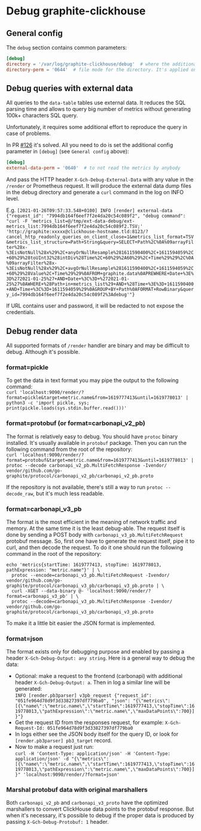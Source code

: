 # Debug graphite-clickhouse
## General config
The `debug` section contains common parameters:

```toml
[debug]
directory = '/var/log/graphite-clickhouse/debug'  # where the additional debug information will be dumped.
directory-perm = '0644'  # file mode for the directory. It's applied only if directory does not exist.
```

## Debug queries with external data
All queries to the `data-table` tables use external data. It reduces the SQL parsing time and allows to query big number of metrics without generating 100k+ characters SQL query.

Unfortunately, it requires some additional effort to reproduce the query in case of problems.

In PR [#126](https://github.com/lomik/graphite-clickhouse/pull/126) it's solved. All you need to do is set the additional config parameter in `[debug]` (see `General config` above):

```toml
[debug]
external-data-perm = '0640'  # to not read the metrics by anybody
```

And pass the HTTP header `X-Gch-Debug-External-Data` with any value in the `/render` or Prometheus request. It will produce the external data dump files in the debug directory and generate a `curl` command in the log on INFO level.

E.g. `[2021-01-26T09:57:33.548+0100] INFO [render] external-data {"request_id": "7994db164f6eef7f2e4da20c54c089f2", "debug command": "curl -F 'metrics_list=@/tmp/ext-data-debug/ext-metrics_list:7994db164f6eef7f2e4da20c54c089f2.TSV;' 'http://graphite:xxxxx@clickhouse-hostname.tld:8123/?cancel_http_readonly_queries_on_client_close=1&metrics_list_format=TSV&metrics_list_structure=Path+String&query=SELECT+Path%2C%0A%09arrayFilter%28x-%3EisNotNull%28x%29%2C+anyOrNullResample%281611590400%2C+1611594059%2C+60%29%28toUInt32%28intDiv%28Time%2C+60%29%2A60%29%2C+Time%29%29%2C%0A%09arrayFilter%28x-%3EisNotNull%28x%29%2C+avgOrNullResample%281611590400%2C+1611594059%2C+60%29%28Value%2C+Time%29%29%0AFROM+graphite.data%0APREWHERE+Date+%3E%3D%272021-01-25%27+AND+Date+%3C%3D+%272021-01-25%27%0AWHERE+%28Path+in+metrics_list%29+AND+%28Time+%3E%3D+1611590400+AND+Time+%3C%3D+1611594059%29%0AGROUP+BY+Path%0AFORMAT+RowBinary&query_id=7994db164f6eef7f2e4da20c54c089f2%3Adebug'"}`

If URL contains user and password, it will be redacted to not expose the credentials.

## Debug render data
All supported formats of `/render` handler are binary and may be difficult to debug. Although it's possible.

### format=pickle
To get the data in text format you may pipe the output to the following command:  
`curl 'localhost:9090/render/?format=pickle&target=metric.name&from=1619777413&until=1619778013' | python3 -c 'import pickle, sys; print(pickle.loads(sys.stdin.buffer.read()))'`

### format=protobuf (or format=carbonapi_v2_pb)
The format is relatively easy to debug. You should have `protoc` binary installed. It's usually available in `protobuf` package. Then you can run the following command from the root of the repository:  
`curl 'localhost:9090/render/?format=protobuf&target=metric.name&from=1619777413&until=1619778013' | protoc --decode carbonapi_v2_pb.MultiFetchResponse -Ivendor/ vendor/github.com/go-graphite/protocol/carbonapi_v2_pb/carbonapi_v2_pb.proto`

If the repository is not available, there's still a way to run `protoc --decode_raw`, but it's much less readable.

### format=carbonapi_v3_pb
The format is the most efficient in the meaning of network traffic and memory. At the same time it is the least debug-able. The request itself is done by sending a POST body with `carbonapi_v3_pb.MultiFetchRequest` protobuf message. So, first one have to generate the request itself, pipe it to curl, and then decode the request. To do it one should run the following command in the root of the repository:

```
echo 'metrics{startTime: 1619777413, stopTime: 1619778013, pathExpression: "metric.name"}' | \
  protoc --encode=carbonapi_v3_pb.MultiFetchRequest -Ivendor/ vendor/github.com/go-graphite/protocol/carbonapi_v3_pb/carbonapi_v3_pb.proto | \
  curl -XGET --data-binary @- 'localhost:9090/render/?format=carbonapi_v3_pb' | \
  protoc --decode=carbonapi_v3_pb.MultiFetchResponse -Ivendor/ vendor/github.com/go-graphite/protocol/carbonapi_v3_pb/carbonapi_v3_pb.proto
```

To make it a little bit easier the JSON format is implemented.

### format=json
The format exists only for debugging purpose and enabled by passing a header `X-Gch-Debug-Output: any string`. Here is a general way to debug the data:

- Optional: make a request to the frontend (carbonapi) with additional header `X-Gch-Debug-Output: a`. Then in log a similar line will be generated:  
  `INFO [render.pb3parser] v3pb_request {"request_id": "051fe964d78d9f3d33827397df779ba0", "json": "{\"metrics\":[{\"name\":\"metric.name\",\"startTime\":1619777413,\"stopTime\":1619778013,\"pathExpression\":\"metric.name\",\"maxDataPoints\":700}]}"}`
- Get the request ID from the responses request, for example: `X-Gch-Request-Id: 051fe964d78d9f3d33827397df779ba0`
- In logs either see the JSON body itself for the query ID, or look for `[render.pb3parser] pb3_target` record.
- Now to make a request just run:  
`curl -H 'Content-Type: application/json' -H 'Content-Type: application/json' -d "{\"metrics\":[{\"name\":\"metric.name\",\"startTime\":1619777413,\"stopTime\":1619778013,\"pathExpression\":\"metric.name\",\"maxDataPoints\":700}]}" 'localhost:9090/render/?format=json'`

### Marshal protobuf data with original marshallers
Both `carbonapi_v2_pb` and `carbonapi_v3_proto` have the optimized marshallers to convert ClickHouse data points to the protobuf response. But when it's necessary, it's possible to debug if the proper data is produced by passing `X-Gch-Debug-Protobuf: 1` header.
